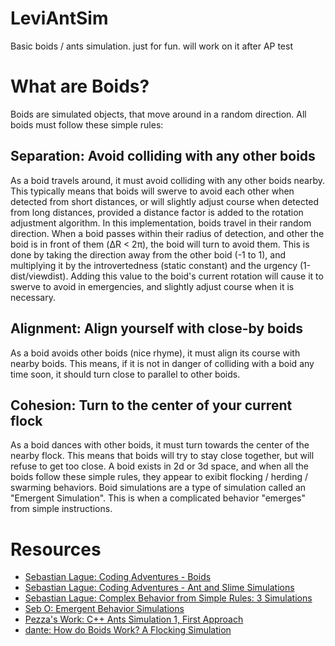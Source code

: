 # LeviAntSim
Basic boids / ants simulation. just for fun. will work on it after AP test

# What are Boids?
Boids are simulated objects, that move around in a random direction. All boids must follow these simple rules:
## Separation: Avoid colliding with any other boids
As a boid travels around, it must avoid colliding with any other boids nearby. This typically means that boids will swerve to avoid each other when detected from short distances, or will slightly adjust course when detected from long distances, provided a distance factor is added to the rotation adjustment algorithm.
In this implementation, boids travel in their random direction. When a boid passes within their radius of detection, and other the boid is in front of them (ΔR < 2π), the boid will turn to avoid them. This is done by taking the direction away from the other boid (-1 to 1), and multiplying it by the introvertedness (static constant) and the urgency (1-dist/viewdist). Adding this value to the boid's current rotation will cause it to swerve to avoid in emergencies, and slightly adjust course when it is necessary.
## Alignment: Align yourself with close-by boids
As a boid avoids other boids (nice rhyme), it must align its course with nearby boids. This means, if it is not in danger of colliding with a boid any time soon, it should turn close to parallel to other boids.
## Cohesion: Turn to the center of your current flock
As a boid dances with other boids, it must turn towards the center of the nearby flock. This means that boids will try to stay close together, but will refuse to get too close.
A boid exists in 2d or 3d space, and when all the boids follow these simple rules, they appear to exibit flocking / herding / swarming behaviors. Boid simulations are a type of simulation called an "Emergent Simulation". This is when a complicated behavior "emerges" from simple instructions.

# Resources
- [Sebastian Lague: Coding Adventures - Boids](https://www.youtube.com/watch?v=bqtqltqcQhw)
- [Sebastian Lague: Coding Adventures - Ant and Slime Simulations](https://youtu.be/X-iSQQgOd1A)
- [Sebastian Lague: Complex Behavior from Simple Rules: 3 Simulations](https://youtu.be/kzwT3wQWAHE_)
- [Seb O: Emergent Behavior Simulations](https://projects.thinkglobalschool.org/emergent-behavior-simulations/)
- [Pezza's Work: C++ Ants Simulation 1, First Approach](https://youtu.be/81GQNPJip2Y)
- [dante: How do Boids Work? A Flocking Simulation](https://www.youtube.com/watch?v=QbUPfMXXQIY)
